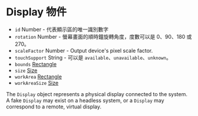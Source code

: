 # Display 物件

* `id` Number - 代表顯示區的唯一識別數字
* `rotation` Number - 螢幕畫面的順時鐘旋轉角度，度數可以是 0、90、180 或 270。
* `scaleFactor` Number - Output device's pixel scale factor.
* `touchSupport` String - 可以是 `available`、`unavailable`、`unknown`。
* `bounds` [Rectangle](rectangle.md)
* `size` [Size](size.md)
* `workArea` [Rectangle](rectangle.md)
* `workAreaSize` [Size](size.md)

The `Display` object represents a physical display connected to the system. A fake `Display` may exist on a headless system, or a `Display` may correspond to a remote, virtual display.